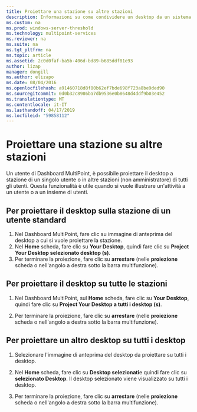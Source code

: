 ```yaml
---
title: Proiettare una stazione su altre stazioni
description: Informazioni su come condividere un desktop da un sistema a altro in MultiPoint Services
ms.custom: na
ms.prod: windows-server-threshold
ms.technology: multipoint-services
ms.reviewer: na
ms.suite: na
ms.tgt_pltfrm: na
ms.topic: article
ms.assetid: 2c0d0faf-ba5b-406d-bd89-b685ddf81e93
author: lizap
manager: dongill
ms.author: elizapo
ms.date: 08/04/2016
ms.openlocfilehash: a91460718d8f80b62ef7bde698f723a8be9ded90
ms.sourcegitcommit: 0d0b32c8986ba7db9536e0b8648d4ddf9b03e452
ms.translationtype: MT
ms.contentlocale: it-IT
ms.lasthandoff: 04/17/2019
ms.locfileid: "59858112"
---
```

# <a name="project-a-station-to-other-stations"></a>Proiettare una stazione su altre stazioni
Un utente di Dashboard MultiPoint, è possibile proiettare il desktop a stazione di un singolo utente o in altre stazioni (non amministratore) di tutti gli utenti. Questa funzionalità è utile quando si vuole illustrare un'attività a un utente o a un insieme di utenti.  
  
## <a name="to-project-your-desktop-to-a-standard-users-station"></a>Per proiettare il desktop sulla stazione di un utente standard  
  
1.  Nel Dashboard MultiPoint, fare clic su immagine di anteprima del desktop a cui si vuole proiettare la stazione.  
2.  Nel **Home** scheda, fare clic su **Your Desktop**, quindi fare clic su **Project Your Desktop selezionato desktop (s)**.  
3.  Per terminare la proiezione, fare clic su **arrestare** (nelle **proiezione** scheda o nell'angolo a destra sotto la barra multifunzione).  
  
## <a name="to-project-your-desktop-to-all-stations"></a>Per proiettare il desktop su tutte le stazioni  
  
1.  Nel Dashboard MultiPoint, sul **Home** scheda, fare clic su **Your Desktop**, quindi fare clic su **Project Your Desktop a tutti i desktop (s)**.  
  
2.  Per terminare la proiezione, fare clic su **arrestare** (nelle **proiezione** scheda o nell'angolo a destra sotto la barra multifunzione).  
  
## <a name="to-project-a-different-desktop-to-all-desktops"></a>Per proiettare un altro desktop su tutti i desktop  
  
1.  Selezionare l'immagine di anteprima del desktop da proiettare su tutti i desktop.  
  
2.  Nel **Home** scheda, fare clic su **Desktop selezionati**e quindi fare clic su **selezionato Desktop**. Il desktop selezionato viene visualizzato su tutti i desktop.  
  
3.  Per terminare la proiezione, fare clic su **arrestare** (nelle **proiezione** scheda o nell'angolo a destra sotto la barra multifunzione).  